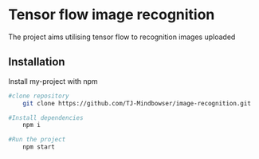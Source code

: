 
# Tensor flow image recognition

The project aims utilising tensor flow to recognition images uploaded



## Installation

Install my-project with npm

```bash
#clone repository
    git clone https://github.com/TJ-Mindbowser/image-recognition.git

#Install dependencies
    npm i

#Run the project
    npm start
```
    

